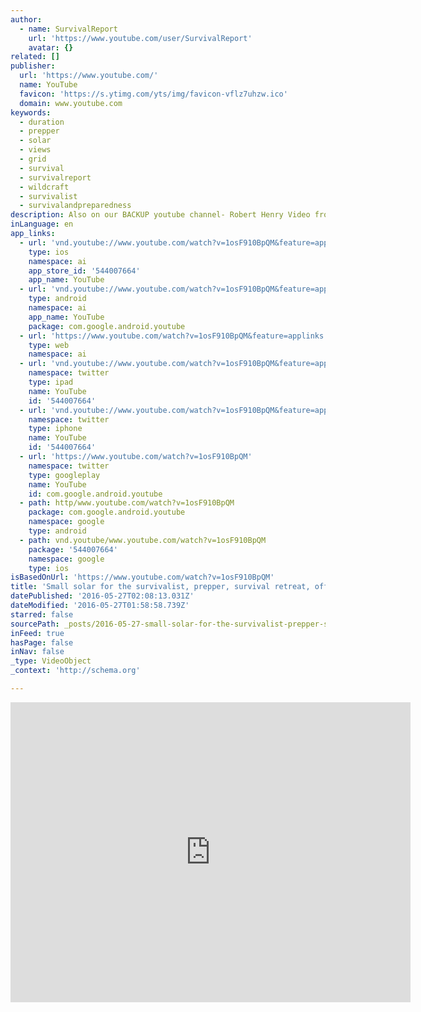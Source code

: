 ```yaml
---
author:
  - name: SurvivalReport
    url: 'https://www.youtube.com/user/SurvivalReport'
    avatar: {}
related: []
publisher:
  url: 'https://www.youtube.com/'
  name: YouTube
  favicon: 'https://s.ytimg.com/yts/img/favicon-vflz7uhzw.ico'
  domain: www.youtube.com
keywords:
  - duration
  - prepper
  - solar
  - views
  - grid
  - survival
  - survivalreport
  - wildcraft
  - survivalist
  - survivalandpreparedness
description: Also on our BACKUP youtube channel- Robert Henry Video from a class we held at a Survivalandpreparedness.com public campout held November of 2012. 2nd part of this will be posted soon. www.survivalandpreparedness.com www.survivalreportpodcast.com www.jrhenterprises.com
inLanguage: en
app_links:
  - url: 'vnd.youtube://www.youtube.com/watch?v=1osF910BpQM&feature=applinks'
    type: ios
    namespace: ai
    app_store_id: '544007664'
    app_name: YouTube
  - url: 'vnd.youtube://www.youtube.com/watch?v=1osF910BpQM&feature=applinks'
    type: android
    namespace: ai
    app_name: YouTube
    package: com.google.android.youtube
  - url: 'https://www.youtube.com/watch?v=1osF910BpQM&feature=applinks'
    type: web
    namespace: ai
  - url: 'vnd.youtube://www.youtube.com/watch?v=1osF910BpQM&feature=applinks'
    namespace: twitter
    type: ipad
    name: YouTube
    id: '544007664'
  - url: 'vnd.youtube://www.youtube.com/watch?v=1osF910BpQM&feature=applinks'
    namespace: twitter
    type: iphone
    name: YouTube
    id: '544007664'
  - url: 'https://www.youtube.com/watch?v=1osF910BpQM'
    namespace: twitter
    type: googleplay
    name: YouTube
    id: com.google.android.youtube
  - path: http/www.youtube.com/watch?v=1osF910BpQM
    package: com.google.android.youtube
    namespace: google
    type: android
  - path: vnd.youtube/www.youtube.com/watch?v=1osF910BpQM
    package: '544007664'
    namespace: google
    type: ios
isBasedOnUrl: 'https://www.youtube.com/watch?v=1osF910BpQM'
title: 'Small solar for the survivalist, prepper, survival retreat, off grid, solar power'
datePublished: '2016-05-27T02:08:13.031Z'
dateModified: '2016-05-27T01:58:58.739Z'
starred: false
sourcePath: _posts/2016-05-27-small-solar-for-the-survivalist-prepper-survival-retreat.md
inFeed: true
hasPage: false
inNav: false
_type: VideoObject
_context: 'http://schema.org'

---
```

<iframe src="https://cdn.embedly.com/widgets/media.html?src=https%3A%2F%2Fwww.youtube.com%2Fembed%2F1osF910BpQM%3Ffeature%3Doembed&amp;url=http%3A%2F%2Fwww.youtube.com%2Fwatch%3Fv%3D1osF910BpQM&amp;image=https%3A%2F%2Fi.ytimg.com%2Fvi%2F1osF910BpQM%2Fhqdefault.jpg&amp;key=b7d04c9b404c499eba89ee7072e1c4f7&amp;type=text%2Fhtml&amp;schema=youtube" width="640" height="480" scrolling="no" frameborder="0" allowfullscreen="" style=""></iframe>